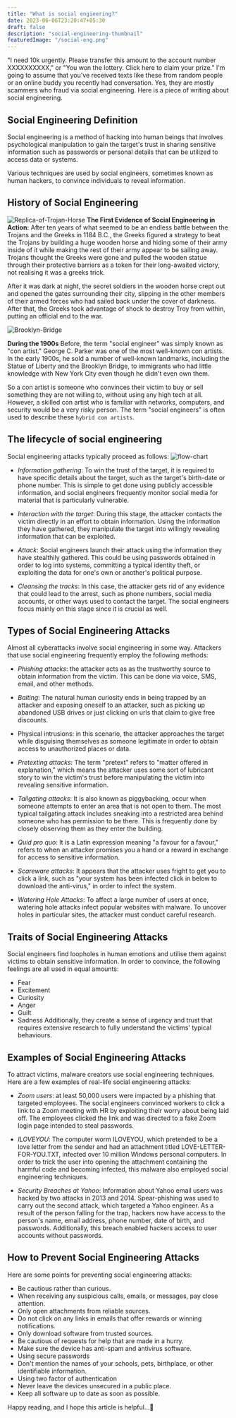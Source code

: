 ```yaml
---
title: "What is social engieering?"
date: 2023-06-06T23:20:47+05:30
draft: false
description: "social-engineering-thumbnail"
featuredImage: "/social-eng.png"
---
```

"I need 10k urgently. Please transfer this amount to the account number XXXXXXXXXX," or "You won the lottery. Click here to claim your prize." I'm going to assume that you've received texts like these from random people or an online buddy you recently had conversation. Yes, they are mostly scammers who fraud via social engineering. Here is a piece of writing about social engineering.
<!--more-->
## Social Engineering Definition
Social engineering is a method of hacking into human beings that involves psychological manipulation to gain the target's trust in sharing sensitive information such as passwords or personal details that can be utilized to access data or systems.

Various techniques are used by social engineers, sometimes known as human hackers, to convince individuals to reveal information.

## History of Social Engineering
![Replica-of-Trojan-Horse](/trojan-horse.jpg "Replica of Trojan Horse")
**The First Evidence of Social Engineering in Action:**
After ten years of what seemed to be an endless battle between the Trojans and the Greeks in 1184 B.C., the Greeks figured a strategy to beat the Trojans by building a huge wooden horse and hiding some of their army inside of it while making the rest of their army appear to be sailing away. Trojans thought the Greeks were gone and pulled the wooden statue through their protective barriers as a token for their long-awaited victory, not realising it was a greeks trick.

After it was dark at night, the secret soldiers in the wooden horse crept out and opened the gates surrounding their city, slipping in the other members of their armed forces who had sailed back under the cover of darkness.
After that, the Greeks took advantage of shock to destroy Troy from within, putting an official end to the war.

![Brooklyn-Bridge](/BrooklynBridge.jpg "People walking across the Brooklyn Bridge.")

**During the 1900s**
Before, the term "social engineer" was simply known as "con artist." George C. Parker was one of the most well-known con artists. In the early 1900s, he sold a number of well-known landmarks, including the Statue of Liberty and the Brooklyn Bridge, to immigrants who had little knowledge with New York City even though he didn't even own them.

So a con artist is someone who convinces their victim to buy or sell something they are not willing to, without using any high tech at all. However, a skilled con artist who is familiar with networks, computers, and security would be a very risky person. The term "social engineers" is often used to describe these `hybrid con artists`.

## The lifecycle of social engineering
Social engineering attacks typically proceed as follows:
![flow-chart](/flow-chart.png "Flow chart")
- _Information gathering_: To win the trust of the target, it is required to have specific details about the target, such as the target's birth-date or phone number. This is simple to get done using publicly accessible information, and social engineers frequently monitor social media for material that is particularly vulnerable. 

- _Interaction with the target_: During this stage, the attacker contacts the victim directly in an effort to obtain information. Using the information they have gathered, they manipulate the target into willingly revealing information that can be exploited.

- _Attack_: Social engineers launch their attack using the information they have stealthily gathered. This could be using passwords obtained in order to log into systems, committing a typical identity theft, or exploiting the data for one's own or another's political purpose.

- _Cleansing the tracks_: In this case, the attacker gets rid of any evidence that could lead to the arrest, such as phone numbers, social media accounts, or other ways used to contact the target. The social engineers focus mainly on this stage since it is crucial as well.
## Types of Social Engineering Attacks
Almost all cyberattacks involve social engineering in some way. Attackers that use social engineering frequently employ the following methods:
- _Phishing attacks_: the attacker acts as as the trustworthy source to obtain information from the victim. This can be done via voice, SMS, email, and other methods.

- _Baiting_: The natural human curiosity ends in being trapped by an attacker and exposing oneself to an attacker, such as picking up abandoned USB drives or just clicking on urls that claim to give free discounts. 

- Physical intrusions: in this scenario, the attacker approaches the target while disguising themselves as someone legitimate in order to obtain access to unauthorized places or data. 

- _Pretexting attacks_: The term "pretext" refers to "matter offered in explanation," which means the attacker uses some sort of lubricant story to win the victim's trust before manipulating the victim into revealing sensitive information. 

- _Tailgating attacks_: It is also known as piggybacking, occur when someone attempts to enter an area that is not open to them. The most typical tailgating attack includes sneaking into a restricted area behind someone who has permission to be there. This is frequently done by closely observing them as they enter the building.

- _Quid pro quo_: It is a Latin expression meaning "a favour for a favour," refers to when an attacker promises you a hand or a reward in exchange for access to sensitive information.

- _Scareware attacks_: It appears that the attacker uses fright to get you to click a link, such as "your system has been infected click in below to download the anti-virus," in order to infect the system.

- _Watering Hole Attacks_: To affect a large number of users at once, watering hole attacks infect popular websites with malware. To uncover holes in particular sites, the attacker must conduct careful research. 

## Traits of Social Engineering Attacks
Social engineers find loopholes in human emotions and utilise them against victims to obtain sensitive information. In order to convince, the following feelings are all used in equal amounts: 
- Fear
- Excitement
- Curiosity
- Anger
- Guilt
- Sadness
Additionally, they create a sense of urgency and trust that requires extensive research to fully understand the victims' typical behaviours. 
## Examples of Social Engineering Attacks
To attract victims, malware creators use social engineering techniques. Here are a few examples of real-life social engineering attacks:
- _Zoom users_: at least 50,000 users were impacted by a phishing that targeted employees. The social engineers convinced workers to click a link to a Zoom meeting with HR by exploiting their worry about being laid off. The employees clicked the link and was directed to a fake Zoom login page intended to steal passwords.

- _ILOVEYOU_: The computer worm ILOVEYOU, which pretended to be a love letter from the sender and had an attachment titled LOVE-LETTER-FOR-YOU.TXT, infected over 10 million Windows personal computers. In order to trick the user into opening the attachment containing the harmful code and becoming infected, this malware also employed social engineering techniques. 

- _Security Breaches at Yahoo_: Information about Yahoo email users was hacked by two attacks in 2013 and 2014. Spear-phishing was used to carry out the second attack, which targeted a Yahoo engineer. As a result of the person falling for the trap, hackers now have access to the person's name, email address, phone number, date of birth, and passwords. Additionally, this breach enabled hackers access to user accounts without passwords.
## How to Prevent Social Engineering Attacks
Here are some points for preventing social engineering attacks:
- Be cautious rather than curious.
- When receiving any suspicious calls, emails, or messages, pay close attention.
- Only open attachments from reliable sources.
- Do not click on any links in emails that offer rewards or winning notifications.
- Only download software from trusted sources.
- Be cautious of requests for help that are made in a hurry.
- Make sure the device has anti-spam and antivirus software.
- Using secure passwords
- Don't mention the names of your schools, pets, birthplace, or other identifiable information.
- Using two factor of authentication 
- Never leave the devices unsecured in a public place.
- Keep all software up to date as soon as possible.

Happy reading, and I hope this article is helpful...🐾